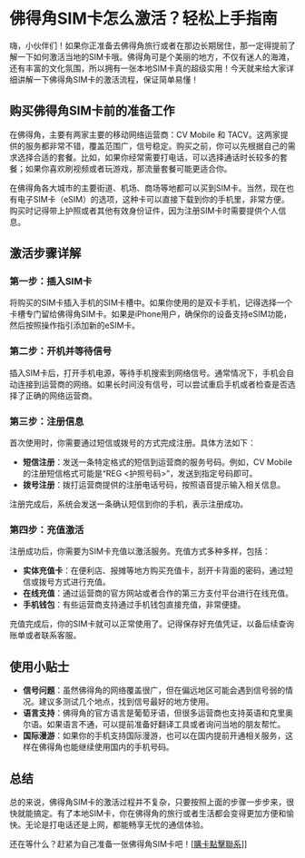 # 佛得角SIM卡怎么激活？轻松上手指南

嗨，小伙伴们！如果你正准备去佛得角旅行或者在那边长期居住，那一定得提前了解一下如何激活当地的SIM卡哦。佛得角可是个美丽的地方，不仅有迷人的海滩，还有丰富的文化氛围，所以拥有一张本地SIM卡真的超级实用！今天就来给大家详细讲解一下佛得角SIM卡的激活流程，保证简单易懂！

## 购买佛得角SIM卡前的准备工作

在佛得角，主要有两家主要的移动网络运营商：CV Mobile 和 TACV。这两家提供的服务都非常不错，覆盖范围广，信号稳定。购买之前，你可以先根据自己的需求选择合适的套餐。比如，如果你经常需要打电话，可以选择通话时长较多的套餐；如果你喜欢刷视频或者玩游戏，那流量套餐可能更适合你。

在佛得角各大城市的主要街道、机场、商场等地都可以买到SIM卡。当然，现在也有电子SIM卡（eSIM）的选项，这种卡可以直接下载到你的手机里，非常方便。购买时记得带上护照或者其他有效身份证件，因为注册SIM卡时需要提供个人信息。

## 激活步骤详解

### 第一步：插入SIM卡

将购买的SIM卡插入手机的SIM卡槽中。如果你使用的是双卡手机，记得选择一个卡槽专门留给佛得角SIM卡。如果是iPhone用户，确保你的设备支持eSIM功能，然后按照操作指引添加新的eSIM卡。

### 第二步：开机并等待信号

插入SIM卡后，打开手机电源，等待手机搜索到网络信号。通常情况下，手机会自动连接到运营商的网络。如果长时间没有信号，可以尝试重启手机或者检查是否选择了正确的网络运营商。

### 第三步：注册信息

首次使用时，你需要通过短信或拨号的方式完成注册。具体方法如下：

- **短信注册**：发送一条特定格式的短信到运营商的服务号码。例如，CV Mobile 的注册短信格式可能是“REG <护照号码>”，发送到指定号码即可。
- **拨号注册**：拨打运营商提供的注册电话号码，按照语音提示输入相关信息。

注册完成后，系统会发送一条确认短信到你的手机，表示注册成功。

### 第四步：充值激活

注册成功后，你需要为SIM卡充值以激活服务。充值方式多种多样，包括：

- **实体充值卡**：在便利店、报摊等地方购买充值卡，刮开卡背面的密码，通过短信或拨号方式进行充值。
- **在线充值**：通过运营商的官方网站或者合作的第三方支付平台进行在线充值。
- **手机钱包**：有些运营商支持通过手机钱包直接充值，非常便捷。

充值完成后，你的SIM卡就可以正常使用了。记得保存好充值凭证，以备后续查询账单或者联系客服。

## 使用小贴士

- **信号问题**：虽然佛得角的网络覆盖很广，但在偏远地区可能会遇到信号弱的情况。建议多测试几个地点，找到信号最好的地方使用。
- **语言支持**：佛得角的官方语言是葡萄牙语，但很多运营商也支持英语和克里奥尔语。如果语言不通，可以提前准备好翻译工具或者询问当地的朋友帮忙。
- **国际漫游**：如果你的手机支持国际漫游，也可以在国内提前开通相关服务，这样在佛得角也能继续使用国内的手机号码。

## 总结

总的来说，佛得角SIM卡的激活过程并不复杂，只要按照上面的步骤一步步来，很快就能搞定。有了本地SIM卡，你在佛得角的旅行或者生活都会变得更加方便和愉快。无论是打电话还是上网，都能畅享无忧的通信体验。

还在等什么？赶紧为自己准备一张佛得角SIM卡吧！[[購卡點擊聯系](https://t.me/s/esim1088)]]
